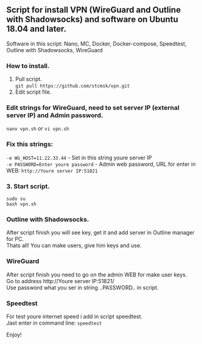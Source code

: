 ## Script for install VPN (WireGuard and Outline with Shadowsocks) and software on Ubuntu 18.04 and later. 

Software in this script: Nano, MC, Docker, Docker-compose, Speedtest, Outline with Shadowsocks, WireGuard

### How to install. 
1. Pull script.\
   `git pull https://github.com/stcmsk/vpn.git`
2. Edit script file. 

### Edit strings for WireGuard, need to set server IP (external server IP) and Admin password. 
`nano vpn.sh`  or  `vi vpn.sh`

### Fix this strings: 
`-e WG_HOST=11.22.33.44` - Set in this string youre server IP \
`-e PASSWORD=Enter youre password` - Admin web password, URL for enter in WEB: `http://Youre server IP:51821 `

### 3. Start script. 
`sudo su`\
`bash vpn.sh`

### Outline with Shadowsocks. 
After script finish you will see key, get it and add server in Outline manager for PC. \
Thats all! You can make users, give him keys and use. 
### WireGuard 
After script finish you need to go on the admin WEB for make user keys. \
Go to address http://Youre server IP:51821/ \
Use password what you ser in string ..PASSWORD.. in script. 
### Speedtest 
For test youre internet speed i add in script speedtest. \
Jast enter in command line: `speedtest`

Enjoy! 
